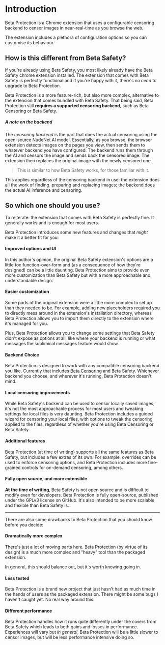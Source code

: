 # Introduction

Beta Protection is a Chrome extension that uses a configurable censoring backend to censor images in near-real-time as you browse the web.

The extension includes a plethora of configuration options so you can customise its behaviour.

## How is this different from Beta Safety?

If you're already using Beta Safety, you most likely already have the Beta Safety chrome extension installed. The extension that comes with Beta Safety is perfectly functional and if you're happy with it, there's no _need_ to upgrade to Beta Protection.

Beta Protection is a more feature-rich, but also more complex, alternative to the extension that comes bundled with Beta Safety. That being said, Beta Protection still **requires a supported censoring backend**, such as Beta Censoring or Beta Safety.

##### A note on the backend

The _censoring backend_ is the part that does the actual censoring using the open-source NudeNet AI model. Essentially, as you browse, the browser extension detects images on the pages you view, then sends them to whatever backend you have configured. The backend runs them through the AI and censors the image and sends back the censored image. The extension then replaces the original image with the newly censored one. 

> This is similar to how Beta Safety works, for those familiar with it.

This applies regardless of the censoring backend in use: the extension does all the work of finding, preparing and replacing images; the backend does the actual AI inference and censoring.

## So which one should you use?

To reiterate: the extension that comes with Beta Safety is perfectly fine. It generally works and is enough for most users.

Beta Protection introduces some new features and changes that _might_ make it a better fit for you:

#### Improved options and UI

In this author's opinion, the original Beta Safety extension's options are a little too function-over-form and (as a consequence of how they're designed) can be a little daunting. Beta Protection aims to provide even more customization than Beta Safety but with a more approachable and understandable design.

#### Easier customization

Some parts of the original extension were a little more complex to set up than they needed to be. For example, adding new placeholders required you to directly mess around in the extension's installation directory, whereas Beta Protection allows you to import them directly to the extension where it's managed for you.

Plus, Beta Protection allows you to change some settings that Beta Safety didn't expose as options at all, like where your backend is running or what messages the subliminal messages feature would show.

#### Backend Choice

Beta Protection is designed to work with any compatible censoring backend you like. Currently that includes [Beta Censoring](https://silveredgold.github.io/beta-censoring/) and Beta Safety. Whichever backend you choose, and wherever it's running, Beta Protection doesn't mind.

#### Local censoring improvements

While Beta Safety's backend can be used to censor locally saved images, it's not the most approachable process for most users and tweaking settings for local files is very daunting. Beta Protection includes a guided wizard for censoring your local files, with options to tweak the censoring applied to the files, regardless of whether you're using Beta Censoring or Beta Safety.

#### Additional features

Beta Protection (at time of writing) supports all the same features as Beta Safety, but includes a few extras of its own. For example, overrides can be used to enforce censoring options, and Beta Protection includes more fine-grained controls for on-demand censoring, among others.

#### Fully open source, and more extensible

**At the time of writing**, Beta Safety is not open source and is difficult to modify even for developers. Beta Protection is fully open-source, published under the GPLv3 license on GitHub. It's also intended to be more scalable and flexible than Beta Safety is.

---

There are also some drawbacks to Beta Protection that you should know before you decide:

#### Dramatically more complex

There's just a lot of moving parts here. Beta Protection (by virtue of its design) is a much more complex and "heavy" tool than the packaged extension.

In general, this should balance out, but it's worth knowing going in.

#### Less tested

Beta Protection is a brand new project that just hasn't had as much time in the hands of users as the packaged extension. There might be some bugs I haven't caught yet. No real way around this.

#### Different performance

Beta Protection handles how it runs quite differently under the covers from Beta Safety which leads to both gains and losses in performance. Experiences will vary but _in general_, Beta Protection will be a little slower to censor images, but will be less performance intensive doing so.

